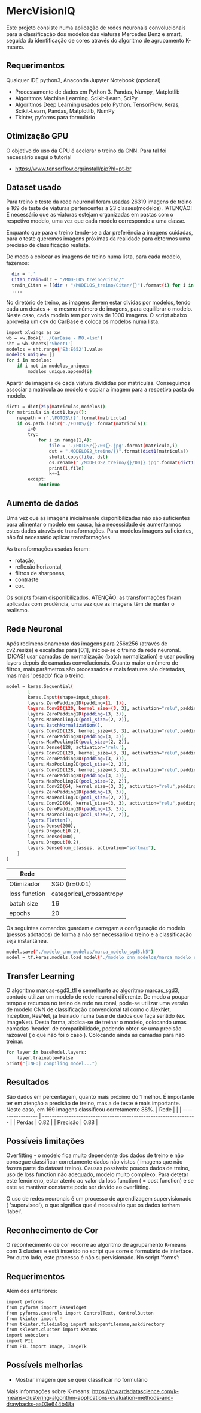 
# MercVisionIQ


Este projeto consiste numa aplicação de redes neuronais convolucionais para a classificação dos modelos das viaturas Mercedes Benz e smart, seguida da identificação de cores através do algoritmo de agrupamento K-means.


## Requerimentos
Qualquer IDE python3, Anaconda Jupyter Notebook (opcional)

- Processamento de dados em Python 3.
    Pandas, Numpy, Matplotlib
- Algoritmos Machine Learning.
    Scikit-Learn, SciPy
- Algoritmos Deep Learning usados pelo Python.
    TensorFlow, Keras, Scikit-Learn, Pandas, Matplotlib, NumPy
- Tkinter, pyforms para formulário

## Otimização GPU
O objetivo do uso da GPU é acelerar o treino da CNN. Para tal foi necessário segui o tutorial
- https://www.tensorflow.org/install/pip?hl=pt-br
## Dataset usado
Para treino e teste da rede neuronal foram usadas 26319 imagens de treino e 169 de teste de viaturas pertencentes a 23 classes(modelos). 
!ATENÇÃO! É necessário que as viaturas estejam organizadas em pastas com o respetivo modelo, uma vez que cada modelo corresponde a uma classe.

Enquanto que para o treino tende-se a dar preferência a imagens cuidadas, para o teste queremos imagens próximas da realidade para obtermos uma precisão de classificação realista.

De modo a colocar as imagens de treino numa lista, para cada modelo, fazemos:

```bash
  dir = '.'
  Citan_train=dir + "/MODELOS_treino/Citan/"
  train_Citan = [(dir + "/MODELOS_treino/Citan/{}").format(i) for i in os.listdir(Citan_train)]
  ....
```
No diretório de treino, as imagens devem estar dividas por modelos, tendo cada um destes +- o mesmo número de imagens, para equilibrar o modelo. Neste caso, cada modelo tem por volta de 1000 imagens. O script abaixo aproveita um csv do CarBase e coloca os modelos numa lista.
```bash
import xlwings as xw
wb = xw.Book('../CarBase - MO.xlsx')
sht = wb.sheets['Sheet1']
modelos = sht.range('E3:E652').value
modelos_unique= []
for i in modelos:
    if i not in modelos_unique:
        modelos_unique.append(i)
```
Apartir de imagens de cada viatura divididas por matrículas. Conseguimos associar a matrícula ao modelo e copiar a imagem para a respetiva pasta do modelo.
```bash
dict1 = dict(zip(matriculas,modelos))
for matricula in dict1.keys():
    newpath = r'.\FOTOS\{}'.format(matricula) 
    if os.path.isdir('./FOTOS/{}'.format(matricula)):
        i=0
        try:
            for i in range(1,4):
                file = './FOTOS/{}/00{}.jpg'.format(matricula,i)
                dst = ".MODELOS2_treino/{}".format(dict1[matricula])
                shutil.copy(file, dst)
                os.rename("./MODELOS2_treino/{}/00{}.jpg".format(dict1[matricula],i),"C:/Users/jgoncalves/Desktop/MODELOS2/{}/00{}.jpg".format(dict1[matricula],k))
                print(i,file)
                k+=1
        except:
            continue
```
## Aumento de dados
Uma vez que as imagens inicialmente disponibilizadas não são suficientes para alimentar o modelo em causa, há a necessidade de aumentarmos estes dados através de transformações. Para modelos imagens suficientes, não foi necessário aplicar transformações.

As transformações usadas foram: 
- rotação,
- reflexão horizontal,
- filtros de sharpness,
- contraste
- cor.

Os scripts foram disponibilizados. ATENÇÃO: as transformações foram aplicadas com prudência, uma vez que as imagens têm de manter o realismo.

## Rede Neuronal
Após redimensionamento das imagens para 256x256 (através de cv2.resize) e escaladas para [0,1], iniciou-se o treino da rede neuronal. !DICAS! usar camadas de normalização (batch normalization) e usar pooling layers depois de camadas convolucionais. Quanto maior o número de filtros, mais parâmetros são processados e mais features são detetadas, mas mais 'pesado' fica o treino.
```bash
model = keras.Sequential(
        [
        keras.Input(shape=input_shape),
        layers.ZeroPadding2D(padding=(1, 1)),
        layers.Conv2D(128, kernel_size=(3, 3), activation="relu",padding='same'),
        layers.ZeroPadding2D(padding=(3, 3)),
        layers.MaxPooling2D(pool_size=(2, 2)),
        layers.BatchNormalization(),
        layers.Conv2D(128, kernel_size=(3, 3), activation="relu",padding='same'),
        layers.ZeroPadding2D(padding=(3, 3)),
        layers.MaxPooling2D(pool_size=(2, 2)),
        layers.Dense(128, activation='relu'),
        layers.Conv2D(128, kernel_size=(3, 3), activation="relu",padding='same'),
        layers.ZeroPadding2D(padding=(3, 3)),
        layers.MaxPooling2D(pool_size=(2, 2)),
        layers.Conv2D(128, kernel_size=(3, 3), activation="relu",padding='same'),
        layers.ZeroPadding2D(padding=(3, 3)),
        layers.MaxPooling2D(pool_size=(2, 2)), 
        layers.Conv2D(64, kernel_size=(3, 3), activation="relu",padding='same'),
        layers.ZeroPadding2D(padding=(3, 3)),
        layers.MaxPooling2D(pool_size=(2, 2)), 
        layers.Conv2D(64, kernel_size=(3, 3), activation="relu",padding='same'),
        layers.ZeroPadding2D(padding=(3, 3)),
        layers.MaxPooling2D(pool_size=(2, 2)), 
        layers.Flatten(),
        layers.Dense(200),
        layers.Dropout(0.2),
        layers.Dense(100),
        layers.Dropout(0.2),
        layers.Dense(num_classes, activation="softmax"),
    ]
)
```
| Rede            |                                                 |
| ----------------- | ---------------------------------------------------------------- |
| Otimizador     | SGD (lr=0.01) |
| loss function       | categorical_crossentropy |
| batch size       | 16 |
| epochs     | 20|

Os seguintes comandos guardam e carregam a configuração do modelo (pessos adotados) de forma a não ser necessário o treino e a classificação seja instantânea.
```bash
model.save("./modelo_cnn_modelos/marca_modelo_sgd5.h5")
model = tf.keras.models.load_model("./modelo_cnn_modelos/marca_modelo_sgd3.h5")
```

## Transfer Learning
O algoritmo marcas-sgd3_tfl é semelhante ao algoritmo marcas_sgd3, contudo utilizar um modelo de rede neuronal diferente. De modo a poupar tempo e recursos no treino da rede neuronal, pode-se utilizar uma versão de modelo CNN de classificação convencional tal como o AlexNet, Inception, ResNet, já treinado numa base de dados que faça sentido (ex. ImageNet). Desta forma, abdica-se de treinar o modelo, colocando umas camadas 'header' de compatibilidade, podendo obter-se uma precisão razoável ( o que não foi o caso ). Colocando ainda as camadas para não treinar.
```bash
for layer in baseModel.layers:
    layer.trainable=False
print("[INFO] compiling model...")
```

## Resultados
São dados em percentagem, quanto mais próximo do 1 melhor. É importante ter em atenção a precisão de treino, mas a de teste é mais importante. Neste caso, em 169 imagens classificou corretamente 88%.
| Rede            |                                                 |
| ----------------- | ---------------------------------------------------------------- |
| Perdas     | 0.82 |
| Precisão       | 0.88 |

## Possíveis limitações
Overfitting - o modelo fica muito dependente dos dados de treino e não consegue classificar corretamente dados não vistos ( imagens que não fazem parte do dataset treino). Causas possíveis: poucos dados de treino, uso de loss function não adequado, modelo muito complexo. Para detetar este fenómeno, estar atento ao valor da loss function ( = cost function) e se este se mantiver constante pode ser devido ao overfitting.

O uso de redes neuronais é um processo de aprendizagem supervisionado ( 'supervised'), o que significa que é necessário que os dados tenham 'label'.

## Reconhecimento de Cor
O reconhecimento de cor recorre ao algoritmo de agrupamento K-means com 3 clusters e está inserido no script que corre o formulário de interface. Por outro lado, este processo é não supervisionado. No script 'forms':
## Requerimentos
Além dos anteriores:
```bash
import pyforms
from pyforms import BaseWidget
from pyforms.controls import ControlText, ControlButton
from tkinter import *
from tkinter.filedialog import askopenfilename,askdirectory
from sklearn.cluster import KMeans
import webcolors
import PIL
from PIL import Image, ImageTk
```
## Possíveis melhorias
- Mostrar imagem que se quer classificar no formulário
 

Mais informações sobre K-means: https://towardsdatascience.com/k-means-clustering-algorithm-applications-evaluation-methods-and-drawbacks-aa03e644b48a
